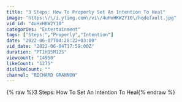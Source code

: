 ```yaml
---
title: "3 Steps: How To Properly Set An Intention To Heal"
image: "https:\/\/i.ytimg.com\/vi\/4uHxHKW2Y10\/hqdefault.jpg"
vid_id: "4uHxHKW2Y10"
categories: "Entertainment"
tags: ["Steps:","Properly","Intention"]
date: "2022-06-07T04:28:22+03:00"
vid_date: "2022-06-04T17:59:00Z"
duration: "PT1H15M12S"
viewcount: "14950"
likeCount: "1275"
dislikeCount: ""
channel: "RICHARD GRANNON"
---
```

{% raw %}3 Steps: How To Set An Intention To Heal{% endraw %}
